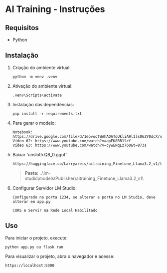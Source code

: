 # AI Training - Instruções

## Requisitos

- Python

## Instalação

1. Criação do ambiente virtual:
    ```
    python -m venv .venv
    ```

2. Ativação do ambiente virtual:
    ```
    .venv\Scripts\activate
    ```

3. Instalação das dependências:
    ```
    pip install -r requirements.txt
    ```

4. Para gerar o modelo:
    ```
    Notebook: https://drive.google.com/file/d/1eovoqtWAhAOAToUkliA9l1ls06ZY0dcX/view
    Vídeo 62: https://www.youtube.com/watch?v=apEK8RR1lcY
    Vídeo 63: https://www.youtube.com/watch?v=cywENqLz760&t=873s
    ```

4. Baixar 'unsloth.Q8_0.gguf'
    ```
    https://huggingface.co/Larryareis/aitraining_Finetune_Llama3.2_v1/tree/main
    ```
    > **Pasta:** ..\lm-studio\models\Publisher\aitraining_Finetune_Llama3.2_v1\

5. Configurar Servidor LM Studio:
    ```
    Configurado na porta 1234, se alterar a porta no LM Studio, deve alterar em app.py
    ```
    ```
    CORS e Servir na Rede Local Habilitado
    ```

## Uso

Para iniciar o projeto, execute:

```
python app.py ou flask run
```
Para visualizar o projeto, abra o navegador e acesse:

```
https://localhost:5000
```

